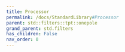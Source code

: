 ```yaml
---
title: Processor
permalink: /docs/StandardLibrary#Processor
parent: std::filters::tpt::onepole
grand_parent: std.filters
has_children: False
nav_order: 0
---
```

